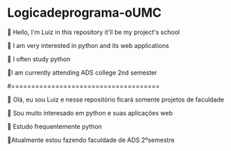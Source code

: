 # Logicadeprograma-oUMC
👋 Hello, I'm Luiz in this repository it'll be my project's school

👀 I am very interested in python and its web applications

🌱 I often study python

📝I am currently attending ADS college 2nd semester 

#=====================================

👋 Olá, eu sou Luiz e nesse repositório ficará somente projetos de faculdade

👀 Sou muito interesado em python e suas aplicações web

🌱 Estudo frequentemente python

📝Atualmente estou fazendo faculdade de ADS 2ºsemestre
